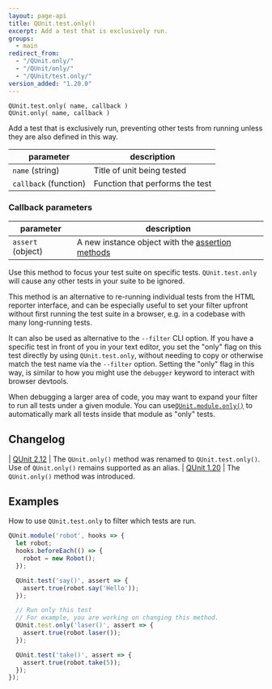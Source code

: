 ```yaml
---
layout: page-api
title: QUnit.test.only()
excerpt: Add a test that is exclusively run.
groups:
  - main
redirect_from:
  - "/QUnit.only/"
  - "/QUnit/only/"
  - "/QUnit/test.only/"
version_added: "1.20.0"
---
```


`QUnit.test.only( name, callback )`<br>
`QUnit.only( name, callback )`

Add a test that is exclusively run, preventing other tests from running unless they are also defined in this way.

| parameter | description |
|-----------|-------------|
| `name` (string) | Title of unit being tested |
| `callback` (function) | Function that performs the test |

### Callback parameters

| parameter | description |
|-----------|-------------|
| `assert` (object) | A new instance object with the [assertion methods](../assert/index.md) |

Use this method to focus your test suite on specific tests. `QUnit.test.only` will cause any other tests in your suite to be ignored.

This method is an alternative to re-running individual tests from the HTML reporter interface, and can be especially useful to set your filter upfront without first running the test suite in a browser, e.g. in a codebase with many long-running tests.

It can also be used as alternative to the `--filter` CLI option. If you have a specific test in front of you in your text editor, you set the "only" flag on this test directly by using `QUnit.test.only`, without needing to copy or otherwise match the test name via the `--filter` option. Setting the "only" flag in this way, is similar to how you might use the `debugger` keyword to interact with browser devtools.

When debugging a larger area of code, you may want to expand your filter to run all tests under a given module. You can use[`QUnit.module.only()`](./module.md) to automatically mark all tests inside that module as "only" tests.

## Changelog

| [QUnit 2.12](https://github.com/qunitjs/qunit/releases/tag/2.12.0) | The `QUnit.only()` method was renamed to `QUnit.test.only()`.<br/>Use of `QUnit.only()` remains supported as an alias.
| [QUnit 1.20](https://github.com/qunitjs/qunit/releases/tag/1.20.0) | The `QUnit.only()` method was introduced.

## Examples

How to use `QUnit.test.only` to filter which tests are run.

```js
QUnit.module('robot', hooks => {
  let robot;
  hooks.beforeEach(() => {
    robot = new Robot();
  });

  QUnit.test('say()', assert => {
    assert.true(robot.say('Hello'));
  });

  // Run only this test
  // For example, you are working on changing this method.
  QUnit.test.only('laser()', assert => {
    assert.true(robot.laser());
  });

  QUnit.test('take()', assert => {
    assert.true(robot.take(5));
  });
});
```
